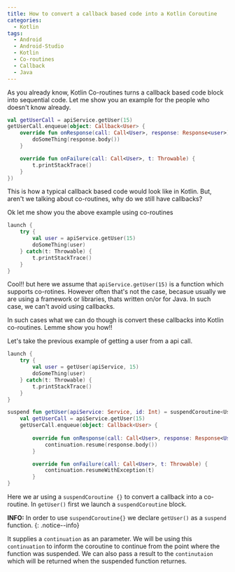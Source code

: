 ```yaml
---
title: How to convert a callback based code into a Kotlin Coroutine
categories:
  - Kotlin
tags:
  - Android
  - Android-Studio
  - Kotlin
  - Co-routines
  - Callback
  - Java
---
```


As you already know, Kotlin Co-routines turns a callback based code block into sequential code. Let me show you an example for the people who doesn't know already.

```kotlin
val getUserCall = apiService.getUser(15)
getUserCall.enqueue(object: Callback<User> {
	override fun onResponse(call: Call<User>, response: Response<user>) {
        doSomeThing(response.body())
	}

	override fun onFailure(call: Call<User>, t: Throwable) {
		t.printStackTrace()
	}
})
```

This is how a typical callback based code would look like in Kotlin. But, aren't we talking about co-routines, why do we still have callbacks?

Ok let me show you the above example using co-routines

```kotlin
launch {
	try {
		val user = apiService.getUser(15)
		doSomeThing(user)
	} catch(t: Throwable) {
		t.printStackTrace()
	}
}
```

Cool!! but here we assume that `apiService.getUser(15)` is a function which supports co-rotines. However often that's not the case, becasue usually we are using a framework or libraries, thats written on/or for Java. In such case, we can't avoid using callbacks. 

In such cases what we can do though is convert these callbacks into Kotlin co-routines. Lemme show you how!!

Let's take the previous example of getting a user from a api call.

```kotlin
launch {
	try {
		val user = getUser(apiService, 15)
		doSomeThing(user)
	} catch(t: Throwable) {
		t.printStackTrace()
	}
}

suspend fun getUser(apiService: Service, id: Int) = suspendCoroutine<User> { continuation ->
	val getUserCall = apiService.getUser(15)
	getUserCall.enqueue(object: Callback<User> {
		
		override fun onResponse(call: Call<User>, response: Response<User>) {
        	continuation.resume(response.body())
		}

		override fun onFailure(call: Call<User>, t: Throwable) {
			continuation.resumeWithException(t)
		}
}
```

Here we ar using a `suspendCoroutine {}` to convert a callback into a co-routine. In `getUser()` first we launch a `suspendCoroutine` block. 

**INFO:** In order to use `suspendCoroutine{}` we declare `getUser()` as a `suspend` function.
{: .notice--info}

It supplies a `continuation` as an parameter. We will be using this `continuation` to inform the coroutine to continue from the point where the function was suspended. We can also pass a result to the `continutaion` which will be returned when the suspended function returnes.
